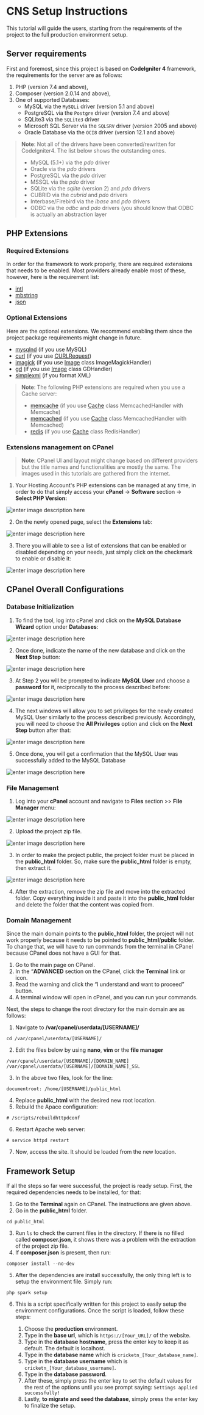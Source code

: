 # CNS Setup Instructions
This tutorial will guide the users, starting from the requirements of the project to the full production environment setup.

## Server requirements

First and foremost, since this project is based on **CodeIgniter 4** framework, the requirements for the server are as follows:

 1. PHP (version 7.4 and above),
 2. Composer (version 2.0.14 and above),
 3. One of supported Databases:
	-   MySQL via the  `MySQLi`  driver (version 5.1 and above)
	-   PostgreSQL via the  `Postgre`  driver (version 7.4 and above)
	-   SQLite3 via the  `SQLite3`  driver
	-   Microsoft SQL Server via the  `SQLSRV`  driver (version 2005 and above)
	-   Oracle Database via the  `OCI8`  driver (version 12.1 and above)

> **Note**: Not all of the drivers have been converted/rewritten for CodeIgniter4. The list below shows the outstanding ones.
>-   MySQL (5.1+) via the  _pdo_  driver
>-   Oracle via the  _pdo_  drivers  
>-   PostgreSQL via the  _pdo_  driver
>-   MSSQL via the  _pdo_  driver
>-   SQLite via the  _sqlite_  (version 2) and  _pdo_  drivers
>-   CUBRID via the  _cubrid_  and  _pdo_  drivers   
>-   Interbase/Firebird via the  _ibase_  and  _pdo_  drivers
>-   ODBC via the  _odbc_  and  _pdo_  drivers (you should know that ODBC is actually an abstraction layer

## PHP Extensions

### Required Extensions

In order for the framework to work properly, there are required extensions that needs to be enabled. Most providers already enable most of these, however, here is the requirement list:

-   [intl](https://www.php.net/manual/en/intl.requirements.php)
-   [mbstring](https://www.php.net/manual/en/mbstring.requirements.php)
-   [json](https://www.php.net/manual/en/json.requirements.php)

### Optional Extensions

Here are the optional extensions. We recommend enabling them since the project package requirements might change in future.

-   [mysqlnd](https://www.php.net/manual/en/mysqlnd.install.php)  (if you use MySQL)
-   [curl](https://www.php.net/manual/en/curl.requirements.php)  (if you use  [CURLRequest](https://codeigniter4.github.io/userguide/libraries/curlrequest.html))
-   [imagick](https://www.php.net/manual/en/imagick.requirements.php)  (if you use  [Image](https://codeigniter4.github.io/userguide/libraries/images.html)  class ImageMagickHandler)
-   [gd](https://www.php.net/manual/en/image.requirements.php)  (if you use  [Image](https://codeigniter4.github.io/userguide/libraries/images.html)  class GDHandler)
-   [simplexml](https://www.php.net/manual/en/simplexml.requirements.php)  (if you format XML)

> **Note**: The following PHP extensions are required when you use a Cache server:
> -   [memcache](https://www.php.net/manual/en/memcache.requirements.php)  (if you use  [Cache](https://codeigniter4.github.io/userguide/libraries/caching.html)  class MemcachedHandler with Memcache)
> -   [memcached](https://www.php.net/manual/en/memcached.requirements.php)  (if you use  [Cache](https://codeigniter4.github.io/userguide/libraries/caching.html)  class MemcachedHandler with Memcached)   
> -   [redis](https://github.com/phpredis/phpredis)  (if you use  [Cache](https://codeigniter4.github.io/userguide/libraries/caching.html)  class RedisHandler)

### Extensions management on CPanel

> **Note**: CPanel UI and layout might change based on different providers but the title names and functionalities are mostly the same. The images used in this tutorials are gathered from the internet.

1. Your Hosting Account's PHP extensions can be managed at any time, in order to do that simply access your **cPanel** → **Software** section → **Select PHP Version:**

![enter image description here](https://hostinger-a9bb9d9276c9.intercom-attachments-7.com/i/o/270708343/89215cc07304539e59738d02/3ReIbkmeHjjxGgUdxdqoEz24YzCXZi0QL1R6ouGMI-2IY3Ju3yM7V2yVDUNNU96JEQUue-rrwu7mMT2O6unDy4AQedmgJVPa1rTgDN87_3IGVGprqviJHJ1jV3umzL2SIUPXL_un)

2. On the newly opened page, select the **Extensions** tab:

![enter image description here](https://hostinger-a9bb9d9276c9.intercom-attachments-7.com/i/o/270708347/6c448d8bf222044a7ed0110e/IVvfLgTQM1Ah7wAbq0cTSNXJa3V3A7LN_FrVadDozn6b2i70Qq3Qyro3bq0ipMeRx4YpONW8lrRZd7oldlggEJLZUf7wGyY4E--kVA8fTA8T2Q4T0CCL9gG_OIPP5AxLgv1NgZ8d)

3. There you will able to see a list of extensions that can be enabled or disabled depending on your needs, just simply click on the checkmark to enable or disable it:

![enter image description here](https://hostinger-a9bb9d9276c9.intercom-attachments-7.com/i/o/270708348/4949688382ca646a084559a0/BwvV9RF3zdzpu4xJrvDMQhoPZG7GsQHNeyVhFObUsOaBJoxZ-Bz4JsM1lp5rhGVljQmUyie1c_HXW1fEqoAUKLbCnmCYww7hJkZEaRij3rb3_5blzkMtIz6hcRfldkHelnaGjmXb)

## CPanel Overall Configurations

### Database Initialization

1. To find the tool, log into cPanel and click on the **MySQL Database Wizard** option under **Databases**:

![enter image description here](https://namecheap.simplekb.com/SiteContents/2-7C22D5236A4543EB827F3BD8936E153E/media/database1.2.png)

2. Once done, indicate the name of the new database and click on the **Next Step** button:

![enter image description here](https://namecheap.simplekb.com/SiteContents/2-7C22D5236A4543EB827F3BD8936E153E/media/database1.3.png)

3. At Step 2 you will be prompted to indicate **MySQL User** and choose a **password** for it, reciprocally to the process described before:

![enter image description here](https://namecheap.simplekb.com/SiteContents/2-7C22D5236A4543EB827F3BD8936E153E/media/database1.6.png)

4. The next windows will allow you to set privileges for the newly created MySQL User similarly to the process described previously.  Accordingly, you will need to choose the **All Privileges** option and click on the **Next Step** button after that:

![enter image description here](https://namecheap.simplekb.com/SiteContents/2-7C22D5236A4543EB827F3BD8936E153E/media/database1.7.png)

5. Once done, you will get a confirmation that the MySQL User was successfully added to the MySQL Database

![enter image description here](https://namecheap.simplekb.com/SiteContents/2-7C22D5236A4543EB827F3BD8936E153E/media/database1.8.png)

### File Management

1. Log into your **cPanel** account and navigate to **Files** section >> **File Manager** menu:

![enter image description here](https://namecheap.simplekb.com/SiteContents/2-7C22D5236A4543EB827F3BD8936E153E/media/file1.1.png)

2. Upload the project zip file.

![enter image description here](https://namecheap.simplekb.com/SiteContents/2-7C22D5236A4543EB827F3BD8936E153E/media/pl_file_manager_31.png)

3. In order to make the project public, the project folder must be placed in the **public_html** folder. So, make sure the **public_html** folder is empty, then extract it. 

![enter image description here](https://namecheap.simplekb.com/SiteContents/2-7C22D5236A4543EB827F3BD8936E153E/media/pl_file_manager_47.png)

4.  After the extraction, remove the zip file and move into the extracted folder. Copy everything inside it and paste it into the **public_html** folder and delete the folder that the content was copied from.


### Domain Management

Since the main domain points to the **public_html** folder, the project will not work properly because it needs to be pointed to **public_html**/**public** folder. To change that, we will have to run commands from the terminal in CPanel because CPanel does not have a GUI for that.

1. Go to the main page on CPanel.
2. In the “**ADVANCED** section on the CPanel, click the **Terminal** link or icon.
3. Read the warning and click the “I understand and want to proceed” button.
4. A terminal window will open in cPanel, and you can run your commands.

Next, the steps to change the root directory for the main domain are as follows:

 1. Navigate to **/var/cpanel/userdata/[USERNAME]/**
```shell
cd /var/cpanel/userdata/[USERNAME]/
```
2.  Edit the files below by using **nano**, **vim** or the **file manager**
```shell
/var/cpanel/userdata/[USERNAME]/[DOMAIN_NAME] 
/var/cpanel/userdata/[USERNAME]/[DOMAIN_NAME]_SSL
```
3.  In the above two files, look for the line:
```
documentroot: /home/[USERNAME]/public_html
```
4. Replace **public_html** with the desired new root location.
5. Rebuild the Apace configuration:
```shell
# /scripts/rebuildhttpdconf
```
6. Restart Apache web server:
```shell
# service httpd restart
```
7. Now, access the site. It should be loaded from the new location.

## Framework Setup

If all the steps so far were successful, the project is ready setup. First, the required dependencies needs to be installed, for that:

 1. Go to the **Terminal** again on CPanel. The instructions are given above.
 2. Go in the **public_html** folder.
```shell
cd public_html
```
 3. Run `ls` to check the current files in the directory. If there is no filled called **composer.json**, it shows there was a problem with the extraction of the project zip file.
 4. If **composer.json** is present, then run:
```shell
composer install --no-dev
```
5. After the dependencies are install successfully, the only thing left is to setup the environment file. Simply run:
```shell
php spark setup
```
6. This is a script specifically written for this project to easily setup the environment configurations. Once the script is loaded, follow these steps:

	1. Choose the **production** environment.
	2. Type in the **base url**, which is `https://[Your_URL]/` of the website. 
	3. Type in the **database hostname**, press the enter key to keep it as default. The default is localhost.
	4. Type in the **database name** which is `cricketn_[Your_database_name]`.
	5. Type in the **database username** which is `cricketn_[Your_database_username]`.
	6. Type in the **database password**.
	7. After these, simply press the enter key to set the default values for the rest of the options until you see prompt saying: `Settings applied successfully!`
	8. Lastly, **to migrate and seed the database**, simply press the enter key to finalize the setup.


